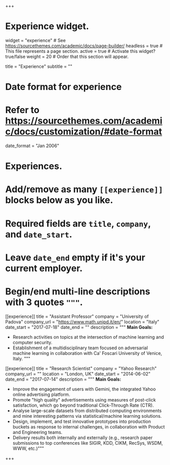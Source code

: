 +++
# Experience widget.
widget = "experience"  # See https://sourcethemes.com/academic/docs/page-builder/
headless = true  # This file represents a page section.
active = true  # Activate this widget? true/false
weight = 20  # Order that this section will appear.

title = "Experience"
subtitle = ""

# Date format for experience
#   Refer to https://sourcethemes.com/academic/docs/customization/#date-format
date_format = "Jan 2006"

# Experiences.
#   Add/remove as many `[[experience]]` blocks below as you like.
#   Required fields are `title`, `company`, and `date_start`.
#   Leave `date_end` empty if it's your current employer.
#   Begin/end multi-line descriptions with 3 quotes `"""`.
[[experience]]
  title = "Assistant Professor"
  company = "University of Padova"
  company_url = "https://www.math.unipd.it/en/"
  location = "Italy"
  date_start = "2017-07-18"
  date_end = ""
  description = """
  **Main Goals:**
  -  Research activities on topics at the intersection of machine learning and computer security. 
  -  Establishment of a multidisciplinary team focused on adversarial machine learning in collaboration with Ca' Foscari University of Venice, Italy.
  """

[[experience]]
  title = "Research Scientist"
  company = "Yahoo Research"
  company_url = ""
  location = "London, UK"
  date_start = "2014-06-02"
  date_end = "2017-07-14"
  description = """
  **Main Goals:**
  -  Improve the engagement of users with Gemini, the integrated Yahoo online advertising platform. 
  -  Promote "high quality" advertisements using measures of post-click satisfaction, which go beyond traditional Click-Through Rate (CTR). 
  -  Analyse large-scale datasets from distributed computing environments and mine interesting patterns via statistical/machine learning solutions. 
  -  Design, implement, and test innovative prototypes into production buckets as response to internal challenges, in collaboration with Product and Engineering teams. 
  -  Delivery results both internally and externally (e.g., research paper submissions to top conferences like SIGIR, KDD, CIKM, RecSys, WSDM, WWW, etc.)"""

+++
